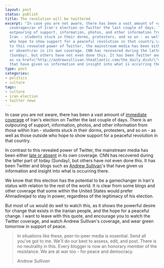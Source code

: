 ```yaml
---
layout: post
status: publish
title: The revolution will be twittered
excerpt: "In case you are not aware, there has been a vast amount of <a href=\"http://search.twitter.com/search?q=%23iranelection\">immediate
  coverage</a> of Iran's election on Twitter the last couple of days. There is an
  outpouring of support, information, photos, and other information from those within
  Iran - students stuck in their dorms, protesters, and so on - as well as those outside
  who hope to show support for a peaceful revolution in that country.\r\n\r\nIn contrast
  to this revealed power of Twitter, the mainstream media has been either <a href=\"http://www.nytimes.com/2009/06/15/business/media/15cable.html?_r=1\">late
  or absent</a> in its own coverage. CNN has recovered during the latter part of today
  (Sunday), but others have not even done this. It has been Twitter and blogs such
  as <a href=\"http://andrewsullivan.theatlantic.com/the_daily_dish/\">Andrew Sullivan</a>'s
  that have given us information and insight into what is occurring there."
type: post
categories:
- politics
- culture
tags:
- culture
- iran election
- twitter news
---
```

In case you are not aware, there has been a vast amount of <a href="http://search.twitter.com/search?q=%23iranelection">immediate coverage</a> of Iran's election on Twitter the last couple of days. There is an outpouring of support, information, photos, and other information from those within Iran - students stuck in their dorms, protesters, and so on - as well as those outside who hope to show support for a peaceful revolution in that country.

In contrast to this revealed power of Twitter, the mainstream media has been either <a href="http://www.nytimes.com/2009/06/15/business/media/15cable.html?_r=1">late or absent</a> in its own coverage. CNN has recovered during the latter part of today (Sunday), but others have not even done this. It has been Twitter and blogs such as <a href="http://andrewsullivan.theatlantic.com/the_daily_dish/">Andrew Sullivan</a>'s that have given us information and insight into what is occurring there.

We know that this election has the potential to be a gamechanger in Iran's status with relation to the rest of the world. It is clear from some blogs and other coverage that some within the United States would prefer Ahmadinejad to stay in power, regardless of the legitimacy of his election.

But most of us would do well to watch this, as it shows the powerful desire for change that exists in the Iranian people, and the hope for a peaceful change. I want to leave with this quote, and encourage you to watch the Twitter coverage, and watch Andrew Sullivan's coverage, and wear green tomorrow in support of peace.

<blockquote><p>In situations like these, peer-to-peer media is essential. Send all you've got to me. We'll do our best to assess, edit, and post. There is no neutrality in this. Every blogger is now an honorary member of the resistance. We are at war too - for peace and democracy.</p><cite>Andrew Sullivan</cite></blockquote>
